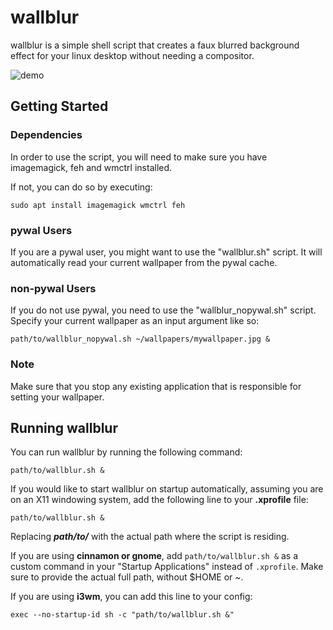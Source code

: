 # wallblur

wallblur is a simple shell script that creates a faux blurred background effect for your linux desktop without needing a compositor.

![demo](https://github.com/turing753/wallblur/blob/master/demo.gif)

## Getting Started

### Dependencies

In order to use the script, you will need to make sure you have imagemagick, feh and wmctrl installed.

If not, you can do so by executing:

```
sudo apt install imagemagick wmctrl feh
```

### pywal Users

If you are a pywal user, you might want to use the "wallblur.sh" script. It will automatically read your current wallpaper from the pywal cache.

### non-pywal Users

If you do not use pywal, you need to use the "wallblur_nopywal.sh" script.  
Specify your current wallpaper as an input argument like so:  

```
path/to/wallblur_nopywal.sh ~/wallpapers/mywallpaper.jpg &
```

### Note

Make sure that you stop any existing application that is responsible for setting your wallpaper.


## Running wallblur

You can run wallblur by running the following command:

```
path/to/wallblur.sh &
```

If you would like to start wallblur on startup automatically, assuming you are on an X11 windowing system, add the following line to your **.xprofile** file:

```
path/to/wallblur.sh &
```

Replacing ***path/to/*** with the actual path where the script is residing.

If you are using **cinnamon or gnome**, add ```path/to/wallblur.sh &``` as a custom command in your "Startup Applications" instead of ```.xprofile```. Make sure to provide the actual full path, without $HOME or ~.

If you are using **i3wm**, you can add this line to your config:

```
exec --no-startup-id sh -c "path/to/wallblur.sh &"
```

